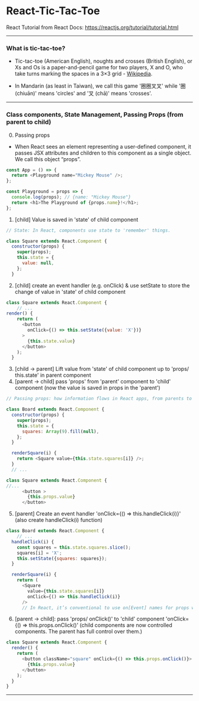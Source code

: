 # React-Tic-Tac-Toe

React Tutorial from React Docs: https://reactjs.org/tutorial/tutorial.html

---

### What is tic-tac-toe?

- Tic-tac-toe (American English), noughts and crosses (British English), or Xs and Os is a paper-and-pencil game for two players, X and O, who take turns marking the spaces in a 3×3 grid - [Wikipedia](https://en.wikipedia.org/wiki/Tic-tac-toe).

- In Mandarin (as least in Taiwan), we call this game '圈圈叉叉' while '圈 (chiuān)' means 'circles' and '叉 (chā)' means 'crosses'.

---

### Class components, State Management, Passing Props (from parent to child)

0. Passing props

- When React sees an element representing a user-defined component, it passes JSX attributes and children to this component as a single object. We call this object “props”.

```javascript
const App = () => {
  return <Playground name="Mickey Mouse" />;
};
```

```javascript
const Playground = props => {
  console.log(props); // {name: "Mickey Mouse"}
  return <h1>The Playground of {props.name}!</h1>;
};
```

1. [child] Value is saved in 'state' of child component

```javascript
// State: In React, components use state to 'remember' things.

class Square extends React.Component {
  constructor(props) {
    super(props);
    this.state = {
      value: null,
    };
  }
```

2. [child] create an event handler (e.g. onClick) & use setState to store the change of value in 'state' of child component

```javascript
class Square extends React.Component {
    // ...
render() {
    return (
      <button
        onClick={() => this.setState({value: 'X'})}
      >
        {this.state.value}
      </button>
    );
  }
```

3. [child -> parent] Lift value from 'state' of child component up to 'props/ this.state' in parent component
4. [parent -> child] pass 'props' from 'parent' component to 'child' component (now the value is saved in props in the 'parent')

```javascript
// Passing props: how information flows in React apps, from parents to children. The parent component can pass the state back down to the children by using props.

class Board extends React.Component {
  constructor(props) {
    super(props);
    this.state = {
      squares: Array(9).fill(null),
    };
  }

  renderSquare(i) {
    return <Square value={this.state.squares[i]} />;
  }
  // ...
```

```javascript
class Square extends React.Component {
//...
      <button >
        {this.props.value}
      </button>
```

5. [parent] Create an event handler 'onClick={() => this.handleClick(i)}' (also create handleClick(i) function)

```javascript
class Board extends React.Component {
    // ...
  handleClick(i) {
    const squares = this.state.squares.slice();
    squares[i] = 'X';
    this.setState({squares: squares});
  }

  renderSquare(i) {
    return (
      <Square
        value={this.state.squares[i]}
        onClick={() => this.handleClick(i)}
      />
      // In React, it’s conventional to use on[Event] names for props which represent events and handle[Event] for the methods which handle the events.
```

6. [parent -> child]: pass 'props/ onClick()' to 'child' component 'onClick={() => this.props.onClick()' (child components are now controlled components. The parent has full control over them.)

```javascript
class Square extends React.Component {
  render() {
    return (
      <button className="square" onClick={() => this.props.onClick()}>
        {this.props.value}
      </button>
    );
  }
}
```

---

```javascript
```

```javascript
```

```javascript
```

```javascript
```

```javascript
```

```javascript
```

```javascript
```

```javascript
```

```javascript
```

```javascript
```

```javascript
```

```javascript
```

```javascript
```

```javascript
```

```javascript
```
